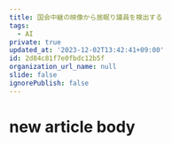```yaml
---
title: 国会中継の映像から居眠り議員を検出する
tags:
  - AI
private: true
updated_at: '2023-12-02T13:42:41+09:00'
id: 2d84c81f7e0fbdc12b5f
organization_url_name: null
slide: false
ignorePublish: false
---
```

# new article body
